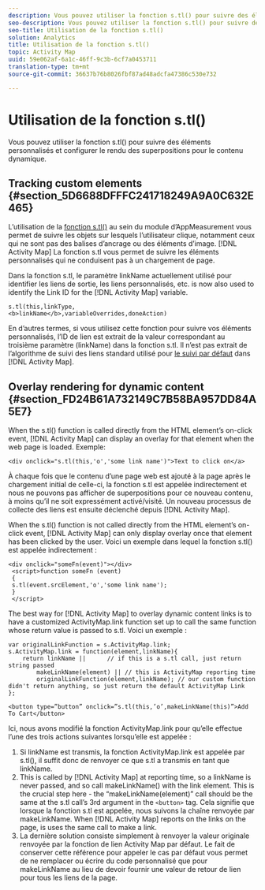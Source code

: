 ```yaml
---
description: Vous pouvez utiliser la fonction s.tl() pour suivre des éléments personnalisés et configurer le rendu des superpositions pour le contenu dynamique.
seo-description: Vous pouvez utiliser la fonction s.tl() pour suivre des éléments personnalisés et configurer le rendu des superpositions pour le contenu dynamique.
seo-title: Utilisation de la fonction s.tl()
solution: Analytics
title: Utilisation de la fonction s.tl()
topic: Activity Map
uuid: 59e062af-6a1c-46ff-9c3b-6cf7a0453711
translation-type: tm+mt
source-git-commit: 36637b76b8026fbf87ad48adcfa47386c530e732

---
```



# Utilisation de la fonction s.tl()

Vous pouvez utiliser la fonction s.tl() pour suivre des éléments personnalisés et configurer le rendu des superpositions pour le contenu dynamique.

## Tracking custom elements {#section_5D6688DFFFC241718249A9A0C632E465}

L’utilisation de la [fonction s.tl()](https://marketing.adobe.com/resources/help/en_US/sc/implement/function_tl.html) au sein du module d’AppMeasurement vous permet de suivre les objets sur lesquels l’utilisateur clique, notamment ceux qui ne sont pas des balises d’ancrage ou des éléments d’image. [!DNL Activity Map] La fonction s.tl vous permet de suivre les éléments personnalisés qui ne conduisent pas à un chargement de page.

Dans la fonction s.tl, le paramètre linkName actuellement utilisé pour identifier les liens de sortie, les liens personnalisés, etc. is now also used to identify the Link ID for the [!DNL Activity Map] variable.

```
s.tl(this,linkType, 
<b>linkName</b>,variableOverrides,doneAction)
```

En d’autres termes, si vous utilisez cette fonction pour suivre vos éléments personnalisés, l’ID de lien est extrait de la valeur correspondant au troisième paramètre (linkName) dans la fonction s.tl. Il n’est pas extrait de l’algorithme de suivi des liens standard utilisé pour [le suivi par défaut](/help/analyze/activity-map/activitymap-link-tracking/activitymap-link-tracking-methodology.md) dans [!DNL Activity Map].

## Overlay rendering for dynamic content {#section_FD24B61A732149C7B58BA957DD84A5E7}

When the s.tl() function is called directly from the HTML element’s on-click event, [!DNL Activity Map] can display an overlay for that element when the web page is loaded. Exemple:

```
<div onclick="s.tl(this,'o','some link name')">Text to click on</a>
```

À chaque fois que le contenu d’une page web est ajouté à la page après le chargement initial de celle-ci, la fonction s.tl est appelée indirectement et nous ne pouvons pas afficher de superpositions pour ce nouveau contenu, à moins qu’il ne soit expressément activé/visité. Un nouveau processus de collecte des liens est ensuite déclenché depuis [!DNL Activity Map].

When the s.tl() function is not called directly from the HTML element’s on-click event, [!DNL Activity Map] can only display overlay once that element has been clicked by the user. Voici un exemple dans lequel la fonction s.tl() est appelée indirectement :

```
<div onclick="someFn(event)"></div> 
 <script>function someFn (event) 
 {    
 s.tl(event.srcElement,'o','some link name'); 
 } 
 </script>
```

The best way for [!DNL Activity Map] to overlay dynamic content links is to have a customized ActivityMap.link function set up to call the same function whose return value is passed to s.tl. Voici un exemple :

```
var originalLinkFunction = s.ActivityMap.link; 
s.ActivityMap.link = function(element,linkName){ 
    return linkName ||      // if this is a s.tl call, just return string passed 
        makeLinkName(element) || // this is ActivityMap reporting time 
        originalLinkFunction(element,linkName); // our custom function didn't return anything, so just return the default ActivityMap Link 
};
```

```
<button type=”button” onclick=”s.tl(this,’o’,makeLinkName(this)”>Add To Cart</button>
```

Ici, nous avons modifié la fonction ActivityMap.link pour qu’elle effectue l’une des trois actions suivantes lorsqu’elle est appelée :

1. Si linkName est transmis, la fonction ActivityMap.link est appelée par s.tl(), il suffit donc de renvoyer ce que s.tl a transmis en tant que linkName.
1. This is called by [!DNL Activity Map] at reporting time, so a linkName is never passed, and so call makeLinkName() with the link element. This is the crucial step here - the “makeLinkName(element)” call should be the same at the s.tl call’s 3rd argument in the `<button>` tag. Cela signifie que lorsque la fonction s.tl est appelée, nous suivons la chaîne renvoyée par makeLinkName. When [!DNL Activity Map] reports on the links on the page, is uses the same call to make a link.
1. La dernière solution consiste simplement à renvoyer la valeur originale renvoyée par la fonction de lien Activity Map par défaut. Le fait de conserver cette référence pour appeler le cas par défaut vous permet de ne remplacer ou écrire du code personnalisé que pour makeLinkName au lieu de devoir fournir une valeur de retour de lien pour tous les liens de la page.
